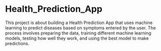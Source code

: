 # Health_Prediction_App
This project is about building a Health Prediction App that uses machine learning to predict diseases based on symptoms entered by the user. The process involves preparing the data, training different machine learning models, testing how well they work, and using the best model to make predictions.
